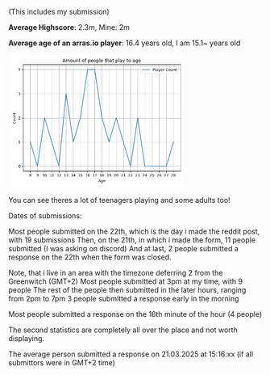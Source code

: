 (This includes my submission)

**Average Highscore**: 2.3m, Mine: 2m

**Average age of an arras.io player**: 16.4 years old, I am 15.1~ years old

<img src="saved_figs/player_count_ratio_to_age.png" width=350>

You can see theres a lot of teenagers playing and some adults too!

Dates of submissions:

Most people submitted on the 22th, which is the day i made the reddit post, with 19 submissions
Then, on the 21th, in which i made the form, 11 people submitted (I was asking on discord)
And at last, 2 people submitted a response on the 22th when the form was closed.

Note, that i live in an area with the timezone deferring 2 from the Greenwitch (GMT+2)
Most people submitted at 3pm at my time, with 9 people
The rest of the people then submitted in the later hours, ranging from 2pm to 7pm
3 people submitted a response early in the morning

Most people submitted a response on the 16th minute of the hour (4 people)

The second statistics are completely all over the place and not worth displaying.

The average person submitted a response on 21.03.2025 at 15:16:xx (if all submittors were in GMT+2 time)
